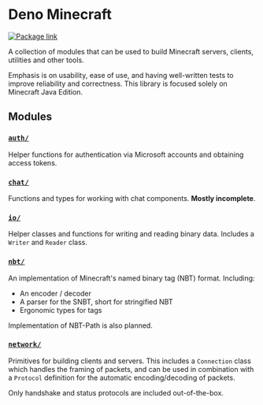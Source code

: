 # Deno Minecraft

[![Package link](https://deno.land/badge/minecraft_lib/version)](https://deno.land/x/minecraft_lib)

A collection of modules that can be used to build Minecraft servers, clients, utilities and other tools.

Emphasis is on usability, ease of use, and having well-written tests to improve reliability and correctness. This library is focused solely on Minecraft Java Edition.

## Modules

### [`auth/`](https://deno.land/x/minecraft_lib/auth/)

Helper functions for authentication via Microsoft accounts and obtaining access tokens.

### [`chat/`](https://deno.land/x/minecraft_lib/chat/)

Functions and types for working with chat components. **Mostly incomplete**.

### [`io/`](https://deno.land/x/minecraft_lib/io/)

Helper classes and functions for writing and reading binary data. Includes a `Writer` and `Reader` class.

### [`nbt/`](https://deno.land/x/minecraft_lib/nbt/)

An implementation of Minecraft's named binary tag (NBT) format. Including:

- An encoder / decoder
- A parser for the SNBT, short for stringified NBT
- Ergonomic types for tags

Implementation of NBT-Path is also planned.

### [`network/`](https://deno.land/x/minecraft_lib/network/)

Primitives for building clients and servers. This includes a `Connection` class which handles the framing of packets, and can be used in combination with a `Protocol` definition for the automatic encoding/decoding of packets.

Only handshake and status protocols are included out-of-the-box.
